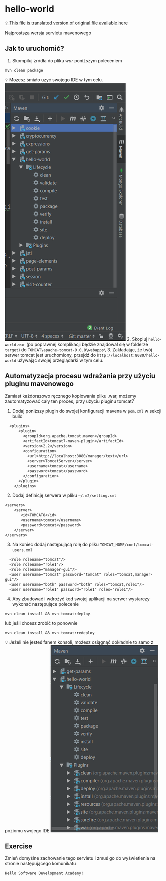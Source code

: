 # hello-world

[:bulb: This file is translated version of original file available here](README.md)

Najprostsza wersja servletu mavenowego

## Jak to uruchomić?

1. Skompiluj źródła do pliku *war* poniższym poleceniem
```
mvn clean package
```
:bulb: Możesz śmiało użyć swojego IDE w tym celu.
![.images/ide.png](.images/ide.png)
2. Skopiuj `hello-world.war` (po poprawnej komplikacji będzie znajdował się w folderze `target`) do `TOMCAT\apache-tomcat-9.0.8\webapps\`
3. Zakładając, że twój serwer tomcat jest uruchomiony, przejdź do `http://localhost:8080/hello-world` używając swojej przeglądarki w tym celu.

## Automatyzacja procesu wdrażania przy użyciu pluginu mavenowego
Zamiast każdorazowo ręcznego kopiowania pliku .war, możemy zautomatyzować cały ten proces, przy użyciu pluginu tomcat7
1. Dodaj poniższy plugin do swojej konfiguracji mavena w `pom.xml` w sekcji build
```
  <plugins>
      <plugin>
        <groupId>org.apache.tomcat.maven</groupId>
        <artifactId>tomcat7-maven-plugin</artifactId>
        <version>2.2</version>
        <configuration>
          <url>http://localhost:8080/manager/text</url>
          <server>TomcatServer</server>
          <username>tomcat</username>
          <password>tomcat</password>
        </configuration>
      </plugin>
    </plugins>
```

2. Dodaj definicję serwera w pliku `~/.m2/setting.xml`
```
<servers>  
    <server>
       <id>TOMCAT8</id>
       <username>tomcat</username>
       <password>tomcat</password>
    </server>
</servers> 
```
3. Na koniec dodaj następującą rolę do pliku `TOMCAT_HOME/conf/tomcat-users.xml`
```
  <role rolename="tomcat"/>
  <role rolename="role1"/>
  <role rolename="manager-gui"/>
  <user username="tomcat" password="tomcat" roles="tomcat,manager-gui"/>
  <user username="both" password="both" roles="tomcat,role1"/>
  <user username="role1" password="role1" roles="role1"/>
```
4. Aby zbudować i wdrożyć kod swojej aplikacji na serwer wystarczy wykonać następujące polecenie
```
mvn clean install && mvn tomcat:deploy
```
lub jeśli chcesz zrobić to ponownie
```
mvn clean install && mvn tomcat:redeploy
```
:bulb: Jeżeli nie jesteś fanem konsoli, możesz osiągnąć dokładnie to samo z poziomu swojego IDE
![.images/deploy_plugin.png](.images/deploy_plugin.png)
## Exercise

Zmień domyślne zachowanie tego servletu i zmuś go do wyświetlenia na stronie następującego komunikatu
```
Hello Software Development Academy!
```